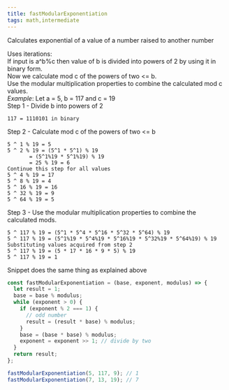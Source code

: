```yaml
---
title: fastModularExponentiation
tags: math,intermediate
---
```


Calculates exponential of a value of a number raised to another number

Uses iterations:<br>
If input is a^b%c then value of b is divided into powers of 2 by using it in binary form.<br>
Now we calculate mod c of the powers of two <= b.<br>
Use the modular multiplication properties to combine the calculated mod c values.<br>
_Example_:
Let a = 5, b = 117 and c = 19<br>
Step 1 - Divide b into powers of 2

    117 = 1110101 in binary

Step 2 - Calculate mod c of the powers of two <= b

    5 ^ 1 % 19 = 5
    5 ^ 2 % 19 = (5^1 * 5^1) % 19
           = (5^1%19 * 5^1%19) % 19
           = 25 % 19 = 6
    Continue this step for all values
    5 ^ 4 % 19 = 17
    5 ^ 8 % 19 = 4
    5 ^ 16 % 19 = 16
    5 ^ 32 % 19 = 9
    5 ^ 64 % 19 = 5

Step 3 - Use the modular multiplication properties to combine the calculated mods.

    5 ^ 117 % 19 = (5^1 * 5^4 * 5^16 * 5^32 * 5^64) % 19
    5 ^ 117 % 19 = (5^1%19 * 5^4%19 * 5^16%19 * 5^32%19 * 5^64%19) % 19
    Substituting values acquired from step 2
    5 ^ 117 % 19 = (5 * 17 * 16 * 9 * 5) % 19
    5 ^ 117 % 19 = 1

Snippet does the same thing as explained above

```js
const fastModularExponentiation = (base, exponent, modulus) => {
  let result = 1;
  base = base % modulus;
  while (exponent > 0) {
    if (exponent % 2 === 1) {
      // odd number
      result = (result * base) % modulus;
    }
    base = (base * base) % modulus;
    exponent = exponent >> 1; // divide by two
  }
  return result;
};
```

```js
fastModularExponentiation(5, 117, 9); // 1
fastModularExponentiation(7, 13, 19); // 7
```